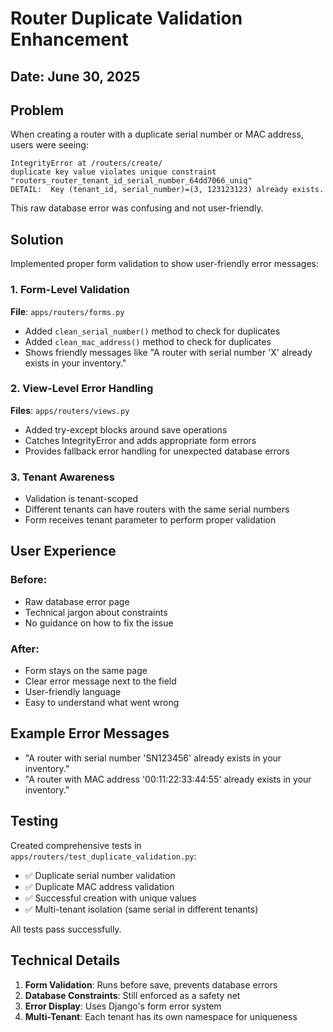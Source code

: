 # Router Duplicate Validation Enhancement

## Date: June 30, 2025

## Problem
When creating a router with a duplicate serial number or MAC address, users were seeing:
```
IntegrityError at /routers/create/
duplicate key value violates unique constraint "routers_router_tenant_id_serial_number_64dd7066_uniq"
DETAIL:  Key (tenant_id, serial_number)=(3, 123123123) already exists.
```

This raw database error was confusing and not user-friendly.

## Solution
Implemented proper form validation to show user-friendly error messages:

### 1. Form-Level Validation
**File**: `apps/routers/forms.py`
- Added `clean_serial_number()` method to check for duplicates
- Added `clean_mac_address()` method to check for duplicates
- Shows friendly messages like "A router with serial number 'X' already exists in your inventory."

### 2. View-Level Error Handling
**Files**: `apps/routers/views.py`
- Added try-except blocks around save operations
- Catches IntegrityError and adds appropriate form errors
- Provides fallback error handling for unexpected database errors

### 3. Tenant Awareness
- Validation is tenant-scoped
- Different tenants can have routers with the same serial numbers
- Form receives tenant parameter to perform proper validation

## User Experience

### Before:
- Raw database error page
- Technical jargon about constraints
- No guidance on how to fix the issue

### After:
- Form stays on the same page
- Clear error message next to the field
- User-friendly language
- Easy to understand what went wrong

## Example Error Messages
- "A router with serial number 'SN123456' already exists in your inventory."
- "A router with MAC address '00:11:22:33:44:55' already exists in your inventory."

## Testing
Created comprehensive tests in `apps/routers/test_duplicate_validation.py`:
- ✅ Duplicate serial number validation
- ✅ Duplicate MAC address validation
- ✅ Successful creation with unique values
- ✅ Multi-tenant isolation (same serial in different tenants)

All tests pass successfully.

## Technical Details
1. **Form Validation**: Runs before save, prevents database errors
2. **Database Constraints**: Still enforced as a safety net
3. **Error Display**: Uses Django's form error system
4. **Multi-Tenant**: Each tenant has its own namespace for uniqueness
